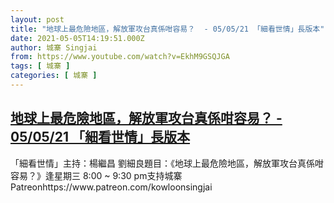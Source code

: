 ```yaml
---
layout: post
title: "地球上最危險地區，解放軍攻台真係咁容易？  - 05/05/21 「細看世情」長版本"
date: 2021-05-05T14:19:51.000Z
author: 城寨 Singjai
from: https://www.youtube.com/watch?v=EkhM9GSQJGA
tags: [ 城寨 ]
categories: [ 城寨 ]
---
```

<!--1620224391000-->
[地球上最危險地區，解放軍攻台真係咁容易？  - 05/05/21 「細看世情」長版本](https://www.youtube.com/watch?v=EkhM9GSQJGA)
------

<div>
「細看世情」主持：楊繼昌  劉細良題目：《地球上最危險地區，解放軍攻台真係咁容易？》逢星期三 8:00 ~ 9:30 pm支持城寨Patreonhttps://www.patreon.com/kowloonsingjai
</div>
